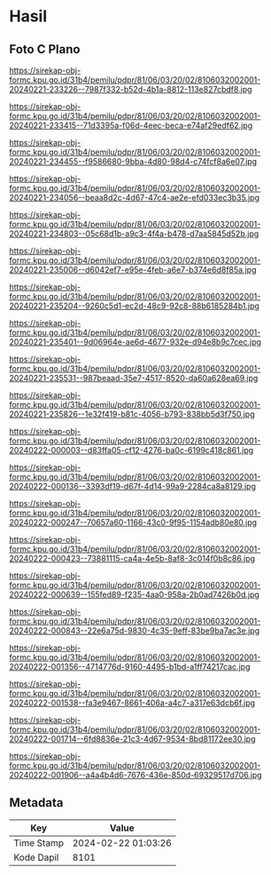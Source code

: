 # Hasil

## Foto C Plano

https://sirekap-obj-formc.kpu.go.id/31b4/pemilu/pdpr/81/06/03/20/02/8106032002001-20240221-233226--7987f332-b52d-4b1a-8812-113e827cbdf8.jpg

https://sirekap-obj-formc.kpu.go.id/31b4/pemilu/pdpr/81/06/03/20/02/8106032002001-20240221-233415--71d3395a-f06d-4eec-beca-e74af29edf62.jpg

https://sirekap-obj-formc.kpu.go.id/31b4/pemilu/pdpr/81/06/03/20/02/8106032002001-20240221-234455--f9586680-9bba-4d80-98d4-c74fcf8a6e07.jpg

https://sirekap-obj-formc.kpu.go.id/31b4/pemilu/pdpr/81/06/03/20/02/8106032002001-20240221-234056--beaa8d2c-4d67-47c4-ae2e-efd033ec3b35.jpg

https://sirekap-obj-formc.kpu.go.id/31b4/pemilu/pdpr/81/06/03/20/02/8106032002001-20240221-234803--05c68d1b-a9c3-4f4a-b478-d7aa5845d52b.jpg

https://sirekap-obj-formc.kpu.go.id/31b4/pemilu/pdpr/81/06/03/20/02/8106032002001-20240221-235006--d6042ef7-e95e-4feb-a6e7-b374e6d8f85a.jpg

https://sirekap-obj-formc.kpu.go.id/31b4/pemilu/pdpr/81/06/03/20/02/8106032002001-20240221-235204--9260c5d1-ec2d-48c9-92c8-88b6185284b1.jpg

https://sirekap-obj-formc.kpu.go.id/31b4/pemilu/pdpr/81/06/03/20/02/8106032002001-20240221-235401--9d06964e-ae6d-4677-932e-d94e8b9c7cec.jpg

https://sirekap-obj-formc.kpu.go.id/31b4/pemilu/pdpr/81/06/03/20/02/8106032002001-20240221-235531--987beaad-35e7-4517-8520-da60a628ea69.jpg

https://sirekap-obj-formc.kpu.go.id/31b4/pemilu/pdpr/81/06/03/20/02/8106032002001-20240221-235826--1e32f419-b81c-4056-b793-838bb5d3f750.jpg

https://sirekap-obj-formc.kpu.go.id/31b4/pemilu/pdpr/81/06/03/20/02/8106032002001-20240222-000003--d83ffa05-cf12-4276-ba0c-6199c418c861.jpg

https://sirekap-obj-formc.kpu.go.id/31b4/pemilu/pdpr/81/06/03/20/02/8106032002001-20240222-000136--3393df19-d67f-4d14-99a9-2284ca8a8129.jpg

https://sirekap-obj-formc.kpu.go.id/31b4/pemilu/pdpr/81/06/03/20/02/8106032002001-20240222-000247--70657a60-1166-43c0-9f95-1154adb80e80.jpg

https://sirekap-obj-formc.kpu.go.id/31b4/pemilu/pdpr/81/06/03/20/02/8106032002001-20240222-000423--73881115-ca4a-4e5b-8af8-3c014f0b8c86.jpg

https://sirekap-obj-formc.kpu.go.id/31b4/pemilu/pdpr/81/06/03/20/02/8106032002001-20240222-000639--155fed89-f235-4aa0-958a-2b0ad7426b0d.jpg

https://sirekap-obj-formc.kpu.go.id/31b4/pemilu/pdpr/81/06/03/20/02/8106032002001-20240222-000843--22e6a75d-9830-4c35-9eff-83be9ba7ac3e.jpg

https://sirekap-obj-formc.kpu.go.id/31b4/pemilu/pdpr/81/06/03/20/02/8106032002001-20240222-001356--4714776d-9160-4495-b1bd-a1ff74217cac.jpg

https://sirekap-obj-formc.kpu.go.id/31b4/pemilu/pdpr/81/06/03/20/02/8106032002001-20240222-001538--fa3e9467-8661-406a-a4c7-a317e63dcb6f.jpg

https://sirekap-obj-formc.kpu.go.id/31b4/pemilu/pdpr/81/06/03/20/02/8106032002001-20240222-001714--6fd8836e-21c3-4d67-9534-8bd81172ee30.jpg

https://sirekap-obj-formc.kpu.go.id/31b4/pemilu/pdpr/81/06/03/20/02/8106032002001-20240222-001906--a4a4b4d6-7676-436e-850d-69329517d706.jpg


## Metadata

| Key        | Value               |
| ---------- | ------------------- |
| Time Stamp | 2024-02-22 01:03:26 |
| Kode Dapil | 8101                |



